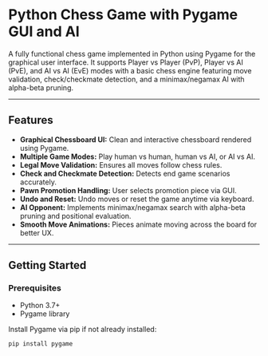 # Python Chess Game with Pygame GUI and AI

A fully functional chess game implemented in Python using Pygame for the graphical user interface. It supports Player vs Player (PvP), Player vs AI (PvE), and AI vs AI (EvE) modes with a basic chess engine featuring move validation, check/checkmate detection, and a minimax/negamax AI with alpha-beta pruning.

---

## Features

- **Graphical Chessboard UI:** Clean and interactive chessboard rendered using Pygame.
- **Multiple Game Modes:** Play human vs human, human vs AI, or AI vs AI.
- **Legal Move Validation:** Ensures all moves follow chess rules.
- **Check and Checkmate Detection:** Detects end game scenarios accurately.
- **Pawn Promotion Handling:** User selects promotion piece via GUI.
- **Undo and Reset:** Undo moves or reset the game anytime via keyboard.
- **AI Opponent:** Implements minimax/negamax search with alpha-beta pruning and positional evaluation.
- **Smooth Move Animations:** Pieces animate moving across the board for better UX.

---

## Getting Started

### Prerequisites

- Python 3.7+
- Pygame library

Install Pygame via pip if not already installed:

```bash
pip install pygame

